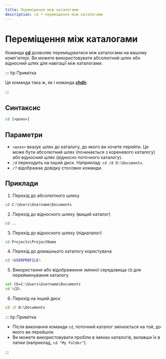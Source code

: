 ```yaml
---
title: Переміщення між каталогами
description: cd • переміщення між каталогами
---
```


# Переміщення між каталогами

Команда **[cd](https://docs.microsoft.com/en-us/windows-server/administration/windows-commands/cd 'Microsoft Dosc')** дозволяє переміщуватися між каталогами на вашому комп'ютері. Ви можете використовувати абсолютний шлях або відносний шлях для навігації між каталогами.

::: tip Примітка

Ця команда така ж, як і команда **[chdir](https://docs.microsoft.com/en-us/windows-server/administration/windows-commands/chdir 'Microsoft Dosc')**.

:::

## Синтаксис

```cmd
cd [<шлях>]
```

## Параметри

- `<шлях>` вказує шлях до каталогу, до якого ви хочете перейти. Це може бути абсолютний шлях (починається з кореневого каталогу) або відносний шлях (відносно поточного каталогу).
- `/d` переходить на інший диск. Наприклад: `cd /d D:\Documents`.
- `/?` відображає довідку стосовно команди.

## Приклади

1. Перехід до абсолютного шляху

```cmd
cd C:\Users\Username\Documents
```

2. Перехід до відносного шляху (вищий каталог)

```cmd
cd ..
```

3. Перехід до відносного шляху (підкаталог)

```cmd
cd Projects\ProjectName
```

4. Перехід до домашнього каталогу користувача

```cmd
cd %USERPROFILE%
```

5. Використання або відображення змінної середовища `CD` для перейменування каталогу

```cmd
set CD=C:\Users\Username\Documents
cd %CD%
```

6. Перехід на інший диск

```cmd
cd /D D:\Documents
```

::: tip Примітка

- Після виконання команди `cd`, поточний каталог змінюється на той, до якого ви перейшли.
- Ви можете використовувати пробіли в іменах каталогів, вклавши їх в лапки (наприклад, `cd "My Folder"`).

:::
